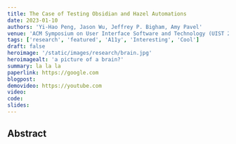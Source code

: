 ```yaml
---
title: The Case of Testing Obsidian and Hazel Automations
date: 2023-01-10
authors: 'Yi-Hao Peng, Jason Wu, Jeffrey P. Bigham, Amy Pavel'
venue: 'ACM Symposium on User Interface Software and Technology (UIST 2022)'
tags: ['research', 'featured', 'A11y', 'Interesting', 'Cool']
draft: false
heroimage: '/static/images/research/brain.jpg'
heroimagealt: 'a picture of a brain?'
summary: la la la
paperlink: https://google.com
blogpost:
demovideo: https://youtube.com
video:
code:
slides:
---
```


## Abstract
